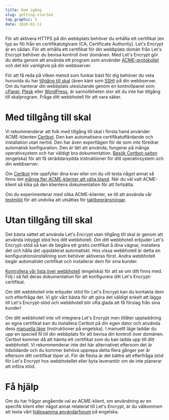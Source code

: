 ```yaml
---
title: Kom igång
slug: getting-started
top_graphic: 3
date: 2020-02-11
---
```


För att aktivera HTTPS på din webbplats behöver du erhålla ett certifikat (en
typ av fil) från en certifikatutgivare (CA, Certificate Authority). Let's
Encrypt är en sådan.  För att erhålla ett certifikat för din webbplats domän
från Let's Encrypt behöver du bevisa kontroll över domänen. Med Let's Encrypt
gör du detta genom att använda ett program som använder
[ACME-protokollet](https://tools.ietf.org/html/rfc8555) och det kör vanligtvis
på din webbserver.

För att få reda på vilken metod som funkar bäst för dig behöver du veta huruvida
du har [tillgång till skal](https://sv.wikipedia.org/wiki/Skalprogram) (även
känt som [SSH](https://sv.wikipedia.org/wiki/Secure_Shell)) på din webbserver.
Om du hanterar din webbplats uteslutande genom en kontrollpanel som
[cPanel](https://cpanel.net/), [Plesk](https://www.plesk.com/) eller
[WordPress](https://sv.wordpress.org/), är sannolikheten stor att du inte har
tillgång till skalprogram. Fråga ditt webbhotell för att vara säker.

# Med tillgång till skal

Vi rekommenderar att folk med tillgång till skal i första hand använder
ACME-klienten [Certbot]. Den kan automatisera certifikatutfärdande och
installation utan nertid. Den har även expertlägen för de som inte föredrar
automatisk konfiguration. Den är lätt att använda, fungerar på många
operativsystem och har väldigt bra dokumentation. [Besök
Certbot-sajten][Certbot] (engelska) för att få skräddarsydda instruktioner för
ditt operativsystem och din webbserver.

Om [Certbot] inte uppfyller dina krav eller om du vill testa något annat så
finns det [många fler ACME-klienter att välja bland](/docs/client-options). När du väl valt ACME-klient så kika på den
klientens dokumentation för att fortsätta.

Om du experimenterar med olika ACME-klienter, se till att använda vår
[testmiljö](/docs/staging-environment) för att undvika att
utsättas för [taktbegränsningar](/docs/rate-limits).

[Certbot]: https://certbot.eff.org/  "Certbot"

# Utan tillgång till skal

Det bästa sättet att använda Let's Encrypt utan tillgång till skal är genom att
använda inbyggt stöd hos ditt webbhotell. Om ditt webbhotell erbjuder Let's
Encrypt-stöd så kan de begära ett gratis certifikat å dina vägnar, installera
det och hålla det uppdaterat automatiskt. Hos vissa webbhotell är detta en
konfigurationsinställning som behöver aktiveras först. Andra webbhotell begär
automatiskt certifikat och installerar dem för sina kunder.

[Kontrollera vår lista över
webbhotell](https://community.letsencrypt.org/t/web-hosting-who-support-lets-encrypt/6920)
(engelska) för att se om ditt finns med. Följ i så fall deras dokumentation för
att konfigurera ditt Let's Encrypt-certifikat.

Om ditt webbhotell inte erbjuder stöd för Let's Encrypt kan du kontakta dem och
efterfråga det. Vi gör vårt bästa för att göra det väldigt enkelt att lägga till
Let's Encrypt-stöd och webbhotell blir ofta glada att få förslag från sina
kunder!

Om ditt webbhotell inte vill integrera Let's Encrypt men tillåter uppladdning av
egna certifikat kan du installera Certbot på din egen dator och använda dess
[manuella läge](https://certbot.eff.org/docs/using.html#manual) (instruktioner
på engelska).  I manuellt läge laddar du upp en speciell fil till din webbplats
för att bevisa din kontroll över domänen. Certbot kommer då att hämta ett
certifikat som du kan ladda upp till ditt webbhotell. Vi rekommenderar inte det
här alternativet eftersom det är tidsödande och du kommer behöva upprepa detta
flera gånger per år eftersom ditt certifikat löper ut. För de flesta är det
bättre att efterfråga stöd för Let's Encrypt hos webbhotellet eller byta
leverantör om de inte planerar att införa stöd.

# Få hjälp

Om du har frågor angående val av ACME-klient, om användning av en specifik
klient eller något annat relaterat till Let's Encrypt, är du välkommen att
testa vårt [hjälpsamma användarforum](https://community.letsencrypt.org/) på
engelska.
